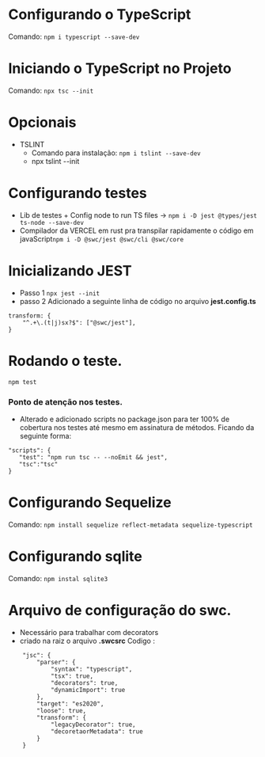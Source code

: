 # Configurando o TypeScript
Comando: ```npm i typescript --save-dev```

# Iniciando o TypeScript no Projeto
Comando: ```npx tsc --init```

# Opcionais
* TSLINT
    * Comando para instalação: ```npm i tslint --save-dev```
    * npx tslint --init 

# Configurando testes
* Lib de testes + Config node to run TS files -> ```npm i -D jest @types/jest ts-node --save-dev```
* Compilador da VERCEL em rust pra transpilar rapidamente o código em javaScript```npm i -D @swc/jest @swc/cli @swc/core```

# Inicializando JEST
* Passo 1 ``` npx jest --init ```
* passo 2 Adicionado a seguinte linha de código no arquivo **jest.config.ts**
```
transform: {
    "^.+\.(t|j)sx?$": ["@swc/jest"],
} 
```

# Rodando o teste.
``` npm test ```

### Ponto de atenção nos testes.

* Alterado e adicionado scripts no package.json para ter 100% de cobertura nos testes até mesmo em assinatura de métodos.
Ficando da seguinte forma:

 ```
"scripts": {
    "test": "npm run tsc -- --noEmit && jest",
    "tsc":"tsc"
}
 ```

# Configurando Sequelize
Comando: ```npm install sequelize reflect-metadata sequelize-typescript```

# Configurando sqlite
Comando: ```npm instal sqlite3```

# Arquivo de configuração do swc.
* Necessário para trabalhar com decorators
* criado na raiz o arquivo **.swcsrc**
Codigo : 

```{
    "jsc": {
        "parser": {
            "syntax": "typescript",
            "tsx": true,
            "decorators": true,
            "dynamicImport": true
        },
        "target": "es2020",
        "loose": true,
        "transform": {
            "legacyDecorator": true,
            "decoretaorMetadata": true
        }
    }
```